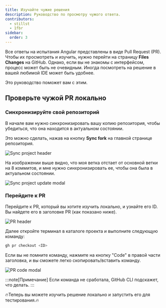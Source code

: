 ```yaml
---
title: Изучайте чужие решения
description: Руководство по просмотру чужого ответа.
contributors:
  - stillst
  - 1fbr
sidebar:
  order: 3
---
```


Все ответы на испытания Angular представлены в виде Pull Request (PR). Чтобы их просмотреть и изучить, нужно перейти на страницу **Files Changes** на GitHub. Однако, если вы не знакомы с интерфейсом, процесс может быть не очевидным. Иногда посмотреть на решение в вашей любимой IDE может быть удобнее.

Это руководство поможет вам с этим.

## Проверьте чужой PR локально

### Синхронизируйте свой репозиторий

В начале вам нужно синхронизировать вашу копию репозитория, чтобы убедиться, что она находится в актуальном состоянии.

Это можно сделать, нажав на кнопку **Sync fork** на главной странице репозитория.

![Sync project header](../../../../assets/fork-sync.png)

На изображении выше видно, что моя ветка отстает от основной ветки на 8 коммитов, и мне нужно синхронизировать ее, чтобы она была в актуальном состоянии.

![Sync project update modal](../../../../assets/sync-fork-update.png)

### Перейдите к PR

Перейдите к PR, который вы хотите изучить локально, и узнайте его ID. Вы найдете его в заголовке PR (как показано ниже).

![PR header](../../../../assets/PR-header.png)

Далее откройте терминал в каталоге проекта и выполните следующую команду:

```bash
gh pr checkout <ID>
```

Если вы не помните команду, нажмите на кнопку "Code" в правой части заголовка, и вы сможете легко скопировать/вставить команду.

![PR code modal](../../../../assets/PR-code-btn-modal.png)

:::note[Примечание]
Если команда не сработала, GitHub CLI подскажет, что делать.
:::

🔥Теперь вы можете изучить решение локально и запустить его для тестирования.🔥

<!-- gh repo set-default -->

